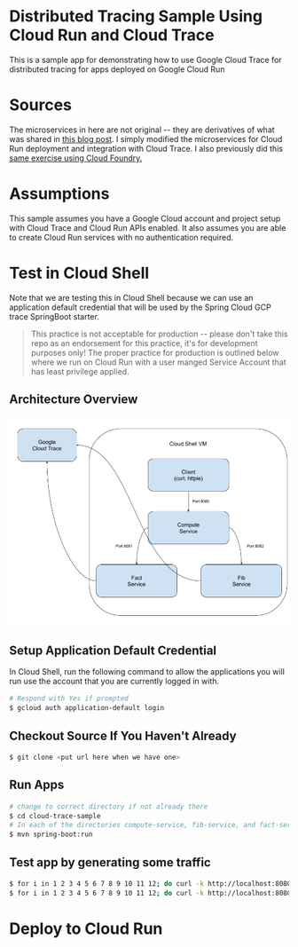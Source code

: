 # Distributed Tracing Sample Using Cloud Run and Cloud Trace
This is a sample app for demonstrating how to use Google Cloud Trace for distributed tracing for apps deployed on Google Cloud Run

# Sources
The microservices in here are not original -- they are derivatives of what was shared in 
[this blog post](http://www.vinsguru.com/spring-boot-distributed-tracing-with-jaeger/).  I simply modified the 
microservices for Cloud Run deployment and integration with Cloud Trace.  I also previously did this 
[same exercise using Cloud Foundry.](https://github.com/bthelen/jaeger-tracing-sample)

# Assumptions

This sample assumes you have a Google Cloud account and project setup with Cloud Trace and Cloud Run
APIs enabled.  It also assumes you are able to create Cloud Run services with no authentication required.

# Test in Cloud Shell
Note that we are testing this in Cloud Shell because we can use an application default
credential that will be used by the Spring Cloud GCP trace SpringBoot starter.

> This practice is not acceptable for production -- please don't take this  repo as an
> endorsement for this practice, it's for development purposes only!  The proper practice
> for production is outlined below where we run on Cloud Run with a user manged Service Account
> that has least privilege applied.

## Architecture Overview

![system architecture running on Cloud Shell](./cloud-shell-architecture.png)

## Setup Application Default Credential

In Cloud Shell, run the following command to allow the applications you will run use the 
account that you are currently logged in with.

```bash
# Respond with Yes if prompted
$ gcloud auth application-default login
```

## Checkout Source If You Haven't Already

```bash
$ git clone <put url here when we have one>
```

## Run Apps

```bash
# change to correct directory if not already there
$ cd cloud-trace-sample
# In each of the directories compute-service, fib-service, and fact-service
$ mvn spring-boot:run

```

## Test app by generating some traffic

```bash
$ for i in 1 2 3 4 5 6 7 8 9 10 11 12; do curl -k http://localhost:8080/api/compute/fib/$i; done
$ for i in 1 2 3 4 5 6 7 8 9 10 11 12; do curl -k http://localhost:8080/api/compute/fact/$i; done
```

# Deploy to Cloud Run
